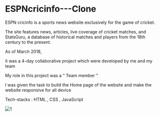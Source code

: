 # ESPNcricinfo---Clone


ESPN cricinfo is a sports news website exclusively for the game of cricket.

The site features news, articles, live coverage of cricket matches, and StatsGuru, a database of historical matches and players from the 18th century to the present.

As of March 2018, 

it was a 4-day collaborative project which were developed by me and my team

  My role in this project was a " Team member "
  
  I was given the task to build the Home page of the website and make the website responsive for all device
  
Tech-stacks : HTML , CSS , JavaScript

![1](https://user-images.githubusercontent.com/66555692/192964870-4c91b156-1134-4581-b3b0-576f8541a285.jpg)

